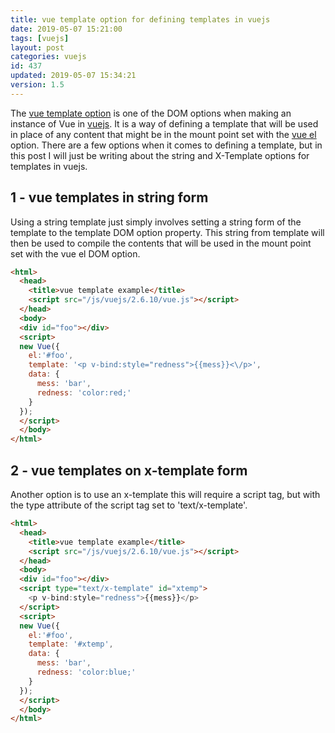 ```yaml
---
title: vue template option for defining templates in vuejs
date: 2019-05-07 15:21:00
tags: [vuejs]
layout: post
categories: vuejs
id: 437
updated: 2019-05-07 15:34:21
version: 1.5
---
```


The [vue template option](https://vuejs.org/v2/api/#template) is one of the DOM options when making an instance of Vue in [vuejs](https://vuejs.org/). It is a way of defining a template that will be used in place of any content that might be in the mount point set with the [vue el](/2019/05/06/vuejs-el/) option. There are a few options when it comes to defining a template, but in this post I will just be writing about the string and X-Template options for templates in vuejs.

<!-- more -->

## 1 - vue templates in string form

Using a string template just simply involves setting a string form of the template to the template DOM option property. This string from template will then be used to compile the contents that will be used in the mount point set with the vue el DOM option.

```html
<html>
  <head>
    <title>vue template example</title>
    <script src="/js/vuejs/2.6.10/vue.js"></script>
  </head>
  <body>
  <div id="foo"></div>
  <script>
  new Vue({
    el:'#foo',
    template: '<p v-bind:style="redness">{{mess}}<\/p>',
    data: {
      mess: 'bar',
      redness: 'color:red;'
    }
  });
  </script>
  </body>
</html>
```

## 2 - vue templates on x-template form

Another option is to use an x-template this will require a script tag, but with the type attribute of the script tag set to 'text/x-template'.

```html
<html>
  <head>
    <title>vue template example</title>
    <script src="/js/vuejs/2.6.10/vue.js"></script>
  </head>
  <body>
  <div id="foo"></div>
  <script type="text/x-template" id="xtemp">
    <p v-bind:style="redness">{{mess}}</p>
  </script>
  <script>
  new Vue({
    el:'#foo',
    template: '#xtemp',
    data: {
      mess: 'bar',
      redness: 'color:blue;'
    }
  });
  </script>
  </body>
</html>
```